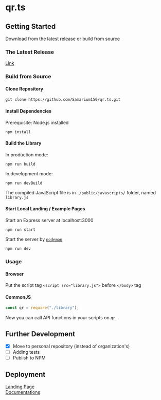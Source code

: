 # qr.ts
## Getting Started
Download from the latest release or build from source

### The Latest Release
[Link](https://github.com/Samarium150/qr.ts/releases/latest)

### Build from Source

#### Clone Repository
```
git clone https://github.com/Samarium150/qr.ts.git
```

#### Install Dependencies
Prerequisite: Node.js installed
```
npm install
```

#### Build the Library
In production mode:
```
npm run build
```
In development mode:
```
npm run devBuild
```
The compiled JavaScript file is in `./public/javascripts/` folder, named `library.js`

#### Start Local Landing / Example Pages
Start an Express server at localhost:3000
```
npm run start
```
Start the server by [`nodemon`](https://github.com/remy/nodemon)
```
npm run dev
```

### Usage

#### Browser
Put the script tag `<script src="library.js">`  before `</body>` tag

#### CommonJS
```Javascript
const qr = require("./library");
```

Now you can call API functions in your scripts on `qr`.

## Further Development
- [x] Move to personal repository (instead of organization's)
- [ ] Adding tests
- [ ] Publish to NPM

## Deployment
[Landing Page](https://blooming-retreat-31199.herokuapp.com) <br>
[Documentations](https://blooming-retreat-31199.herokuapp.com/docs/index.html)
